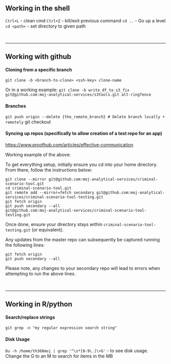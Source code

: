 ## Working in the shell

`Ctrl+L` - clean cmd
`Ctrl+Z` - kill/exit previous command
`cd ..` - Go up a level
`cd <path>` - set directory to given path

<br>
<hr>

## Working with github

#### Cloning from a specific branch
`git clone -b <branch-to-clone> <ssh-key> clone-name`

Or in a working example:
`git clone -b write_df_to_s3_fix git@github.com:moj-analytical-services/s3tools.git alt-ringfence`

#### Branches
`git push origin --delete {the_remote_branch} # Delete branch locally + remotely`
git checkout

#### Syncing up repos (specifically to allow creation of a test repo for an app)
https://www.proofhub.com/articles/effective-communication

Working example of the above:

To get everything setup, initially ensure you cd into your home directory. From there, follow the instructions below:
```
git clone --mirror git@github.com:moj-analytical-services/criminal-scenario-tool.git
cd criminal-scenario-tool.git
git remote add --mirror=fetch secondary git@github.com:moj-analytical-services/criminal-scenario-tool-testing.git
git fetch origin
git push secondary --all
git@github.com:moj-analytical-services/criminal-scenario-tool-testing.git
```
Once done, ensure your directory stays within `criminal-scenario-tool-testing.git` (or equivalent).

Any updates from the master repo can subsequently be captured running the following lines:
```
git fetch origin
git push secondary --all
```

Please note, any changes to your secondary repo will lead to errors when attempting to run the above lines.

<br>
<hr>

## Working in R/python

#### Search/replace strings
`git grep -n "my regular expression search string"`

#### Disk Usage
`Du -h /home/th368moj | grep '^\s*[0-9\.]\+G'` - to see disk usage. Change the G to an M to search for items in the MB

